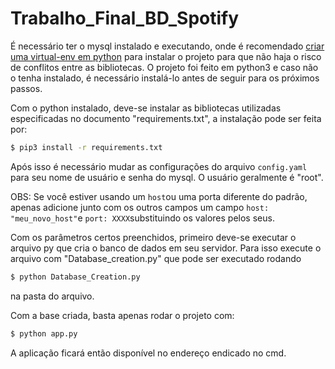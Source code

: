 # Trabalho_Final_BD_Spotify


É necessário ter o mysql instalado e executando, onde é recomendado [criar uma virtual-env em python](https://docs.python.org/pt-br/3/library/venv.html) para instalar 
o projeto para que não haja o risco de conflitos entre as bibliotecas. O projeto foi feito em python3 e caso não o tenha instalado, é necessário instalá-lo antes de seguir para os próximos passos.

Com o python instalado, deve-se instalar as bibliotecas utilizadas especificadas no documento "requirements.txt", a instalação pode ser feita por:
```sh
$ pip3 install -r requirements.txt
```
Após isso é necessário mudar as configurações do arquivo `config.yaml` para seu nome de usuário e senha do mysql. O usuário geralmente é "root".

OBS: Se você estiver usando um `host`ou uma porta diferente do padrão, apenas adicione junto com os outros campos um campo `host: "meu_novo_host"`e `port: XXXX`substituindo os valores pelos seus.


Com os parâmetros certos preenchidos, primeiro deve-se executar o arquivo py que cria o banco de dados em seu servidor. Para isso execute o arquivo com "Database_creation.py"
que pode ser executado rodando 
```sh
$ python Database_Creation.py
```
na pasta do arquivo.

Com a base criada, basta apenas rodar o projeto com:
```sh
$ python app.py
```
A aplicação ficará então disponível no endereço endicado no cmd.
